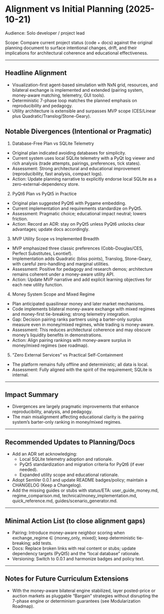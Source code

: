 # Alignment vs Initial Planning (2025-10-21)

Audience: Solo developer / project lead

Scope: Compare current project status (code + docs) against the original planning document to surface intentional changes, drift, and their implications for architectural coherence and educational effectiveness.

---

## Headline Alignment

- Visualization-first agent-based simulation with NxN grid, resources, and bilateral exchange is implemented and extended (pairing system, money-aware matching, telemetry, GUI tools).
- Deterministic 7-phase loop matches the planned emphasis on reproducibility and pedagogy.
- Utility architecture is extensible and surpasses MVP scope (CES/Linear plus Quadratic/Translog/Stone-Geary).

## Notable Divergences (Intentional or Pragmatic)

1) Database-Free Plan vs SQLite Telemetry
- Original plan indicated avoiding databases for simplicity.
- Current system uses local SQLite telemetry with a PyQt log viewer and rich analysis (trade attempts, pairings, preferences, tick states).
- Assessment: Strong architectural and educational improvement (reproducibility, fast analysis, compact logs).
- Action: Update planning narrative to explicitly endorse local SQLite as a zero-external-dependency store.

2) PyQt6 Plan vs PyQt5 in Practice
- Original plan suggested PyQt6 with Pygame embedding.
- Current implementation and requirements standardize on PyQt5.
- Assessment: Pragmatic choice; educational impact neutral; lowers friction.
- Action: Record an ADR: stay on PyQt5 unless PyQt6 unlocks clear advantages; update docs accordingly.

3) MVP Utility Scope vs Implemented Breadth
- MVP emphasized three classic preferences (Cobb-Douglas/CES, Perfect Substitutes, Leontief).
- Implementation adds Quadratic (bliss points), Translog, Stone-Geary, with careful zero-handling and marginal utilities.
- Assessment: Positive for pedagogy and research demos; architecture remains coherent under a money-aware utility API.
- Action: Update MVP narrative and add explicit learning objectives for each new utility function.

4) Money System Scope and Mixed Regime
- Plan anticipated quasilinear money and later market mechanisms.
- Code implements bilateral money-aware exchange with mixed regimes and money-first tie-breaking; strong telemetry integration.
- Gap: Decision pairing ranks partners using a barter-only surplus measure even in money/mixed regimes, while trading is money-aware.
- Assessment: This reduces architectural coherence and may obscure money’s liquidity benefits in demonstrations.
- Action: Align pairing rankings with money-aware surplus in money/mixed regimes (see roadmap).

5) “Zero External Services” vs Practical Self-Containment
- The platform remains fully offline and deterministic; all data is local.
- Assessment: Fully aligned with the spirit of the requirement; SQLite is internal.

---

## Impact Summary

- Divergences are largely pragmatic improvements that enhance reproducibility, analysis, and pedagogy.
- The main misalignment affecting educational clarity is the pairing system’s barter-only ranking in money/mixed regimes.

---

## Recommended Updates to Planning/Docs

- Add an ADR set acknowledging:
  - Local SQLite telemetry adoption and rationale.
  - PyQt5 standardization and migration criteria for PyQt6 (if ever needed).
  - Expanded utility scope and educational rationale.
- Adopt SemVer 0.0.1 and update README badges/policy; maintain a CHANGELOG (Keep a Changelog).
- Add the missing guides or stubs with status/ETA: user_guide_money.md, regime_comparison.md, technical/money_implementation.md, quick_reference.md, guides/scenario_generator.md.

---

## Minimal Action List (to close alignment gaps)

- Pairing: Introduce money-aware neighbor scoring when exchange_regime ∈ {money_only, mixed}; keep deterministic tie-breaking; add tests.
- Docs: Replace broken links with real content or stubs; update dependency targets (PyQt5) and the “local database” rationale.
- Versioning: Switch to 0.0.1 and harmonize badges and policy text.

---

## Notes for Future Curriculum Extensions

- With the money-aware bilateral engine stabilized, layer posted-price or auction markets as pluggable “Bargain” strategies without disrupting the 7-phase engine or determinism guarantees (see Modularization Roadmap).
